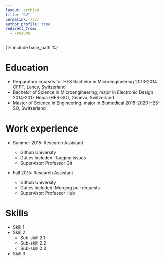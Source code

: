 ```yaml
---
layout: archive
title: "CV"
permalink: /cv/
author_profile: true
redirect_from:
  - /resume
---
```


{% include base_path %}

Education
======
* Preparatory courses for HES Bachelor in Microengineering
  2013-2014
  CFPT, Lancy, Switzerland
* Bachelor of Science in Microengineering, major in Electronic Design
  2014-2017
  Hepia (HES-SO), Geneva, Switzerland 
* Master of Science in Engineering, major in Biomedical
  2018-2020
  HES-SO, Switzerland

Work experience
======
* Summer 2015: Research Assistant
  * Github University
  * Duties included: Tagging issues
  * Supervisor: Professor Git

* Fall 2015: Research Assistant
  * Github University
  * Duties included: Merging pull requests
  * Supervisor: Professor Hub
  
Skills
======
* Skill 1
* Skill 2
  * Sub-skill 2.1
  * Sub-skill 2.2
  * Sub-skill 2.3
* Skill 3

